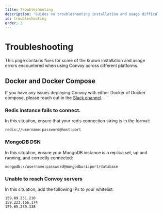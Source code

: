 ```yaml
---
title: Troubleshooting
description: 'Guides on troubleshooting installation and usage difficulties.'
id: troubleshooting
order: 3
---
```


# Troubleshooting

This page contains fixes for some of the known installation and usage errors encountered when using Convoy across different platforms.

## Docker and Docker Compose

If you have any issues deploying Convoy with either Docker of Docker compose, please reach out in the [Slack channel](https://app.slack.com/client/T02JMPNCYNP).


### Redis instance fails to connect. 
In this situation, ensure that your redis connection string is in the format:

```
redis://username:password@host:port
```

### MongoDB DSN
In this situation, ensure your MongoDB instance is a replica set, up and running, and correctly connected:
```
mongodb://username:password@mongodburi:port/database
```

### Unable to reach Convoy servers

In this situation, add the following IPs to your whitelist:

```
159.89.231.210
159.223.166.174
159.65.239.138
```
